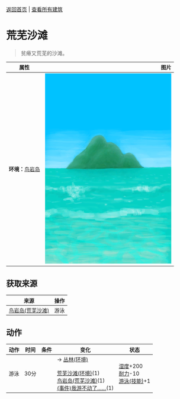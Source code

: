 [返回首页](index.md)   |  [查看所有建筑](building.md)
# 荒芜沙滩  
> 贫瘠又荒芜的沙滩。  
  
  属性  |   图片   
 ----  |  ----:   
 **环境：**[鸟岩岛](BirdRock.md)  |  ![](Sprite/BigIsland.png)   
  
## 获取来源  
来源  |  操作  
----  |  ----  
[鸟岩岛(荒芜沙滩)](Path_DesolateBeachToBirdRock.md)  |  游泳  
## 动作  
动作  |  时间  |  条件  |  变化  |  状态  
----  |  ----  |  ----  |  ----  |  ----  
游泳  |  30分  |    |  → [丛林(环境)](Env_Jungle.md)<br><br>[荒芜沙滩(环境)](Env_DesolateBeach.md)(1)<br>[鸟岩岛(荒芜沙滩)](Path_DesolateBeachToBirdRock.md)(1)<br>[(事件)我游不动了……](Event_SwimFail.md)(1)  |  [湿度](Wetness.md)+200<br>[耐力](Stamina.md)-10<br>[游泳(技能)](Skill_Swimming.md)+1  
